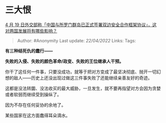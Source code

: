 # 三大恨
[4 月 19 日外交部称「中国与所罗门群岛已正式签署双边安全合作框架协议」，这对两国发展将有哪些影响？](https://www.zhihu.com/question/528994683/answer/2448582360)

> Author: #Anonymity 
Last update: *22/04/2022* 
Links: 
Tags: 

**有三种结死仇的蠢行——**

**失败的入侵、失败的颜色革命/政变、失败的王位继承人干预。**

你干了这任何一件事，只要没成功，就等于把对方变成了最坚决彻底、抛开一切幻想的敌人——历史上还没出现过做这三件事失败了还能继续亲善友好的奇迹。

这都是没法转圜、没法收买的最大威胁，一旦发生，就不要再指望对方会因为贪婪或者软弱而继续受到操纵了。

因为不存在任何妥协的余地了。

  

某些国家在这方面蠢得耳朵滴水。

  
  
